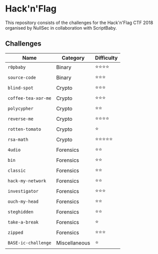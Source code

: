 # Hack'n'Flag

This repository consists of the challenges for the Hack'n'Flag CTF 2018 organised by NullSec in collaboration with ScriptBaby.

## Challenges

| Name                | Category      | Difficulty |
|---------------------|---------------|------------|
| `r0pbaby`           | Binary        | ⭐️⭐️⭐️⭐️   |
| `source-code`       | Binary        | ⭐️⭐️⭐️     |
| `blind-spot`        | Crypto        | ⭐️⭐️⭐️     |
| `coffee-tea-xor-me` | Crypto        | ⭐️⭐️⭐️     |
| `polycypher`        | Crypto        | ⭐️⭐️       |
| `reverse-me`        | Crypto        | ⭐️⭐️⭐️⭐️   |
| `rotten-tomato`     | Crypto        | ⭐️         |
| `rsa-math`          | Crypto        | ⭐️⭐️⭐️⭐️⭐️ |
| `4udio`             | Forensics     | ⭐️⭐️       |
| `bin`               | Forensics     | ⭐️⭐️       |
| `classic`           | Forensics     | ⭐️⭐️       |
| `hack-my-network`   | Forensics     | ⭐️⭐️       |
| `investigator`      | Forensics     | ⭐️⭐️⭐️     |
| `ouch-my-head`      | Forensics     | ⭐️⭐️       |
| `steghidden`        | Forensics     | ⭐️⭐️       |
| `take-a-break`      | Forensics     | ⭐️         |
| `zipped`            | Forensics     | ⭐️⭐️⭐️     |
| `BASE-ic-challenge` | Miscellaneous | ⭐️         |
